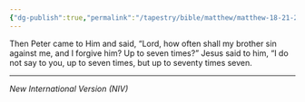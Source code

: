 ```yaml
---
{"dg-publish":true,"permalink":"/tapestry/bible/matthew/matthew-18-21-22/","title":"Matthew 18:21-22","tags":["bible-verse","bible-verse"],"dgHomeLink":true,"dgShowLocalGraph":true,"dgEnableSearch":true}
---
```



Then Peter came to Him and said, “Lord, how often shall my brother sin against me, and I forgive him? Up to seven times?”
Jesus said to him, “I do not say to you, up to seven times, but up to seventy times seven.

---
*New International Version (NIV)*